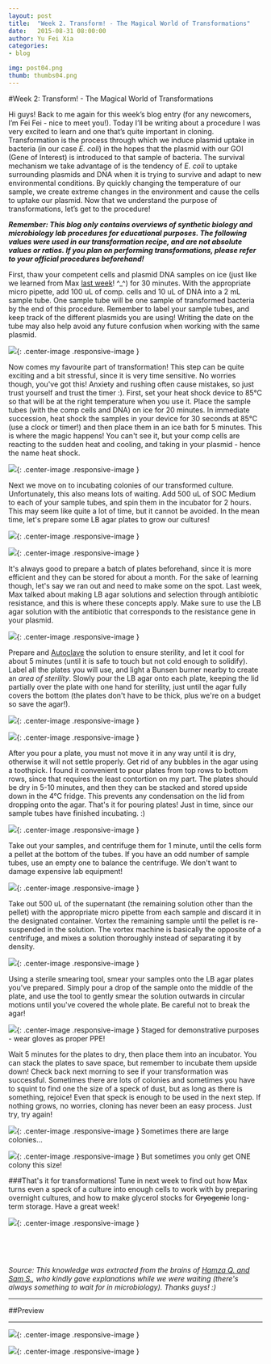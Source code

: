 ```yaml
---
layout: post
title:  "Week 2. Transform! - The Magical World of Transformations"
date:   2015-08-31 08:00:00
author: Yu Fei Xia
categories: 
- blog

img: post04.png
thumb: thumbs04.png
---
```


#Week 2: Transform! - The Magical World of Transformations

Hi guys! Back to me again for this week’s blog entry (for any newcomers, I’m Fei Fei - nice to meet you!). Today I’ll be writing about a procedure I was very excited to learn and one that’s quite important in cloning. Transformation is the process through which we induce plasmid uptake in bacteria (in our case *E. coli*) in the hopes that the plasmid with our GOI (Gene of Interest) is introduced to that sample of bacteria. The survival mechanism we take advantage of is the tendency of *E. coli* to uptake surrounding plasmids and DNA when it is trying to survive and adapt to new environmental conditions. By quickly changing the temperature of our sample,  we create extreme changes in the environment and cause the cells to uptake our plasmid. Now that we understand the purpose of transformations, let’s get to the procedure!


***Remember: This blog only contains overviews of synthetic biology and microbiology lab procedures for educational purposes. The following values were used in our transformation recipe, and are not absolute values or ratios. If you plan on performing transformations, please refer to your official procedures beforehand!***

First, thaw your competent cells and plasmid DNA samples on ice (just like we learned from Max [last week](http://mcmastergem.com/blog/2015/08/24/week-1-preparing-the-lab/)! ^_^) for 30 minutes. With the appropriate micro pipette, add 100 uL of comp. cells and 10 uL of DNA into a 2 mL sample tube. One sample tube will be one sample of transformed bacteria by the end of this procedure. Remember to label your sample tubes, and keep track of the different plasmids you are using! Writing the date on the tube may also help avoid any future confusion when working with the same plasmid.


![](https://scontent-lga1-1.xx.fbcdn.net/hphotos-xfp1/v/t1.0-9/11052371_1086014628090332_7634855135971246159_n.jpg?oh=3098e3e101b584a835b1ad825f17424c&oe=56600A0C){: .center-image .responsive-image }

Now comes my favourite part of transformation! This step can be quite exciting and a bit stressful, since it is very time sensitive.  No worries though, you've got this!  Anxiety and rushing often cause mistakes, so just trust yourself and trust the timer :). First, set your heat shock device to 85°C so that will be at the right temperature when you use it. Place the sample tubes (with the comp cells and DNA) on ice for 20 minutes. In immediate succession, heat shock the samples in your device for 30 seconds at 85°C (use a clock or timer!) and then place them in an ice bath for 5 minutes. This is where the magic happens! You can't see it, but your comp cells are reacting to the sudden heat and cooling, and taking in your plasmid - hence the name heat shock.

![](https://scontent-lga1-1.xx.fbcdn.net/hphotos-xpf1/v/t1.0-9/11899915_1086014618090333_2047449038365862045_n.jpg?oh=a76a3fba5ccbc11b424701c8126ba583&oe=5675EDD9){: .center-image .responsive-image }




Next we move on to incubating colonies of our transformed culture. Unfortunately, this also means lots of waiting. Add 500 uL of SOC Medium to each of your sample tubes, and spin them in the incubator for 2 hours. This may seem like quite a lot of time, but it cannot be avoided. In the mean time, let's prepare some LB agar plates to grow our cultures! 


![](https://scontent-lga1-1.xx.fbcdn.net/hphotos-xla1/v/t1.0-9/11988355_1086014934756968_3262014443865723926_n.jpg?oh=370b63e2c26dc4347415b6b64f1c1b71&oe=5677AFE9){: .center-image .responsive-image }

![](https://scontent-lga1-1.xx.fbcdn.net/hphotos-xta1/v/t1.0-9/11230651_1086014631423665_4721431207497353960_n.jpg?oh=079f13f22eddf3e7d326f0f9fe66d999&oe=5665736C){: .center-image .responsive-image }

It's always good to prepare a batch of plates beforehand, since it is more efficient and they can be stored for about a month. For the sake of learning though, let's say we ran out and need to make some on the spot. Last week, Max talked about making LB agar solutions and selection through antibiotic resistance, and this is where these concepts apply. Make sure to use the LB agar solution with the antibiotic that corresponds to the resistance gene in your plasmid.

![](https://scontent-lga1-1.xx.fbcdn.net/hphotos-xlf1/v/t1.0-9/11960229_1086024061422722_4882691513967134139_n.jpg?oh=d2130566bbea781dc154ec5dab4e0d0a&oe=5667B0E6){: .center-image .responsive-image }

Prepare and [Autoclave](https://www.des.umd.edu/biosafety/auto/autoclave.html) the solution to ensure sterility, and let it cool for about 5 minutes (until it is safe to touch but not cold enough to solidify). Label all the plates you will use, and light a Bunsen burner nearby to create an *area of sterility*. Slowly pour the LB agar onto each plate, keeping the lid partially over the plate with one hand for sterility, just until the agar fully covers the bottom (the plates don't have to be thick, plus we're on a budget so save the agar!).


![](https://scontent-lga1-1.xx.fbcdn.net/hphotos-xft1/v/t1.0-9/11951867_1086014868090308_4548675585498194394_n.jpg?oh=d797b11a5c9896db52d20d2cac0265f9&oe=563567D2){: .center-image .responsive-image }

![](https://scontent-lga1-1.xx.fbcdn.net/hphotos-xfl1/v/t1.0-9/11960141_1086014904756971_2878857871850543833_n.jpg?oh=03067691a49d6df3017d32f6008e9202&oe=56365FAA){: .center-image .responsive-image }

After you pour a plate, you must not move it in any way until it is dry, otherwise it will not settle properly. Get rid of any bubbles in the agar using a toothpick. I found it convenient to pour plates from top rows to bottom rows, since that requires the least contortion on my part. The plates should be dry in 5-10 minutes, and then they can be stacked and stored upside down in the 4°C fridge. This prevents any condensation on the lid from dropping onto the agar. That's it for pouring plates! Just in time, since our sample tubes have finished incubating. :)

![](https://scontent-lga1-1.xx.fbcdn.net/hphotos-xlp1/v/t1.0-9/11986400_1086073834751078_5884472731444193136_n.jpg?oh=f0c7e5d49b943306338b5e0fa3d6b05c&oe=5661CF61){: .center-image .responsive-image }

Take out your samples, and centrifuge them for 1 minute, until the cells form a pellet at the bottom of the tubes. If you have an odd number of sample tubes, use an empty one to balance the centrifuge. We don't want to damage expensive lab equipment!

![](https://scontent-lga1-1.xx.fbcdn.net/hphotos-xfp1/v/t1.0-9/11903821_1086014878090307_1247535593403038820_n.jpg?oh=439c2196dbf7665e16cdd16f5d025efa&oe=56692CF0){: .center-image .responsive-image }

Take out 500 uL of the supernatant (the remaining solution other than the pellet) with the appropriate micro pipette from each sample and discard it in the designated container. Vortex the remaining sample until the pellet is re-suspended in the solution. The vortex machine is basically the opposite of a centrifuge, and mixes a solution thoroughly instead of separating it by density.

![](https://scontent-lga1-1.xx.fbcdn.net/hphotos-xpf1/v/t1.0-9/11903869_1086014861423642_4723663669242924201_n.jpg?oh=1c10b66b1bc5541310d042156c279cb9&oe=566AB665){: .center-image .responsive-image }

Using a sterile smearing tool, smear your samples onto the LB agar plates you've prepared. Simply pour a drop of the sample onto the middle of the plate, and use the tool to gently smear the solution outwards in circular motions until you've covered the whole plate. Be careful not to break the agar!

![](https://scontent-lga1-1.xx.fbcdn.net/hphotos-xpf1/v/t1.0-9/11947659_1086014811423647_569407732214560658_n.jpg?oh=1c94d5f63a5259dc9dd4e78ce5e8990b&oe=566D5FDF){: .center-image .responsive-image }
Staged for demonstrative purposes - wear gloves as proper PPE!


Wait 5 minutes for the plates to dry, then place them into an incubator. You can stack the plates to save space, but remember to incubate them upside down! Check back next morning to see if your transformation was successful. Sometimes there are lots of colonies and sometimes you have to squint to find one the size of a speck of dust, but as long as there is something, rejoice! Even that speck is enough to be used in the next step. If nothing grows, no worries, cloning has never been an easy process. Just try, try again!

![](https://scontent-lga1-1.xx.fbcdn.net/hphotos-xfa1/v/t1.0-9/11988622_1086014691423659_7528937644029442325_n.jpg?oh=5688a4d4a604646651ff9eaa02af2bde&oe=566A75B7){: .center-image .responsive-image }
Sometimes there are large colonies...

![](https://scontent-lga1-1.xx.fbcdn.net/hphotos-xpf1/v/t1.0-9/11933487_1086015028090292_8689110196923389551_n.jpg?oh=7895437d19066bd4498b6a6494e4af35&oe=566AEB85){: .center-image .responsive-image }
But sometimes you only get ONE colony this size!


###That's it for transformations! Tune in next week to find out how Max turns even a speck of a culture into enough cells to work with by preparing overnight cultures, and how to make glycerol stocks for <del>Cryogenic</del> long-term storage. Have a great week!

![](https://scontent-lga1-1.xx.fbcdn.net/hphotos-xft1/v/t1.0-9/11949410_1086014721423656_8003601096620456834_n.jpg?oh=891005b9db309e0d760d3da04ea7adc7&oe=56674F81){: .center-image .responsive-image }



&nbsp;


&nbsp;

*Source: This knowledge was extracted from the brains of [Hamza Q. and Sam S.](http://mcmastergem.com/tp.html), who kindly gave explanations while we were waiting (there's always something to wait for in microbiology). Thanks guys! :)*

----------

##Preview

----------

![](https://scontent-lga1-1.xx.fbcdn.net/hphotos-xfp1/v/t1.0-9/11933413_1086014988090296_7083946095555697349_n.jpg?oh=58f67c64bad59bced96619e5be8ff183&oe=566B5029){: .center-image .responsive-image }

![](https://scontent-lga1-1.xx.fbcdn.net/hphotos-xpf1/v/t1.0-9/11000607_1086014798090315_7743444229630737850_n.jpg?oh=3fede05018c0e403352b9c77133410e8&oe=568212D4){: .center-image .responsive-image }

